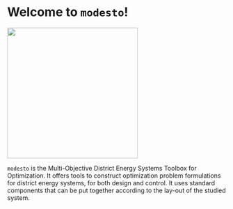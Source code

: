 # Welcome to ``modesto``!

<img src="../misc/Logo/modesto.png" width= "300px">

``modesto`` is the Multi-Objective District Energy Systems Toolbox for Optimization.
It offers tools to construct optimization problem formulations for district energy systems,
for both design and control. 
It uses standard components that can be put together according to the lay-out 
of the studied system.